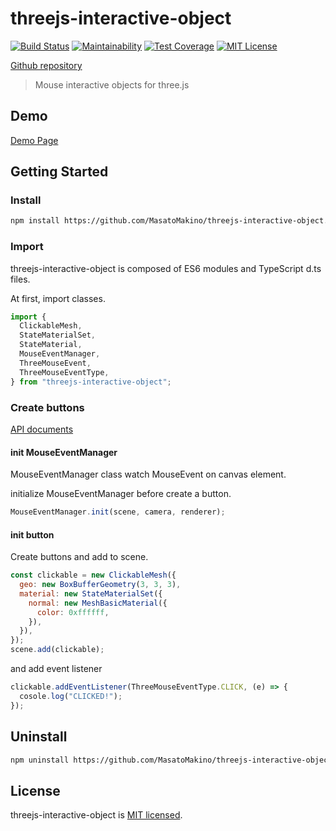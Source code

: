 # threejs-interactive-object

[![Build Status](https://travis-ci.org/MasatoMakino/threejs-interactive-object.svg?branch=master)](https://travis-ci.org/MasatoMakino/threejs-interactive-object)
[![Maintainability](https://api.codeclimate.com/v1/badges/2c756ac812782947b080/maintainability)](https://codeclimate.com/github/MasatoMakino/threejs-interactive-object/maintainability)
[![Test Coverage](https://api.codeclimate.com/v1/badges/2c756ac812782947b080/test_coverage)](https://codeclimate.com/github/MasatoMakino/threejs-interactive-object/test_coverage)
[![MIT License](http://img.shields.io/badge/license-MIT-blue.svg?style=flat)](LICENSE)

[Github repository](https://github.com/MasatoMakino/threejs-interactive-object)

> Mouse interactive objects for three.js

## Demo

[Demo Page](https://masatomakino.github.io/threejs-interactive-object/demo/)

## Getting Started

### Install

```bash
npm install https://github.com/MasatoMakino/threejs-interactive-object.git --save-dev
```

### Import

threejs-interactive-object is composed of ES6 modules and TypeScript d.ts files.

At first, import classes.

```js
import {
  ClickableMesh,
  StateMaterialSet,
  StateMaterial,
  MouseEventManager,
  ThreeMouseEvent,
  ThreeMouseEventType,
} from "threejs-interactive-object";
```

### Create buttons

[API documents](https://masatomakino.github.io/threejs-interactive-object/api/)

#### init MouseEventManager

MouseEventManager class watch MouseEvent on canvas element.

initialize MouseEventManager before create a button.

```js
MouseEventManager.init(scene, camera, renderer);
```

#### init button

Create buttons and add to scene.

```js
const clickable = new ClickableMesh({
  geo: new BoxBufferGeometry(3, 3, 3),
  material: new StateMaterialSet({
    normal: new MeshBasicMaterial({
      color: 0xffffff,
    }),
  }),
});
scene.add(clickable);
```

and add event listener

```js
clickable.addEventListener(ThreeMouseEventType.CLICK, (e) => {
  cosole.log("CLICKED!");
});
```

## Uninstall

```bash
npm uninstall https://github.com/MasatoMakino/threejs-interactive-object.git --save-dev
```

## License

threejs-interactive-object is [MIT licensed](LICENSE).
